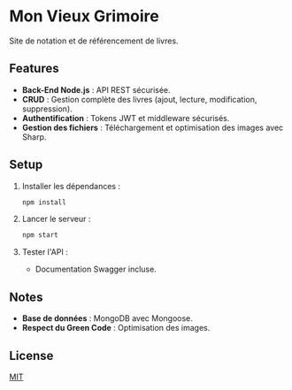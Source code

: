 # Mon Vieux Grimoire

Site de notation et de référencement de livres.

## Features

- **Back-End Node.js** : API REST sécurisée.
- **CRUD** : Gestion complète des livres (ajout, lecture, modification, suppression).
- **Authentification** : Tokens JWT et middleware sécurisés.
- **Gestion des fichiers** : Téléchargement et optimisation des images avec Sharp.

## Setup

1. Installer les dépendances :

   ```bash
   npm install
   ```

2. Lancer le serveur :

   ```bash
   npm start
   ```

3. Tester l'API :
   - Documentation Swagger incluse.

## Notes

- **Base de données** : MongoDB avec Mongoose.
- **Respect du Green Code** : Optimisation des images.

## License

[MIT](https://opensource.org/licenses/MIT)
